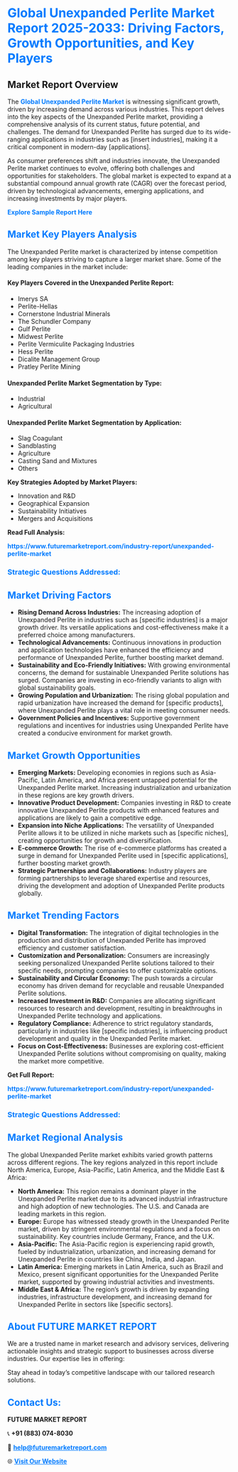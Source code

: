 <h1 style="color: #007BFF;">Global Unexpanded Perlite Market Report 2025-2033: Driving Factors, Growth Opportunities, and Key Players</h1>

<section id="overview">
<h2>Market Report Overview</h2>
<p>The <a href="https://www.futuremarketreport.com/industry-report/unexpanded-perlite-market" style="color: #007BFF; text-decoration: none;"><strong>Global Unexpanded Perlite Market</strong></a> is witnessing significant growth, driven by increasing demand across various industries. This report delves into the key aspects of the Unexpanded Perlite market, providing a comprehensive analysis of its current status, future potential, and challenges. The demand for Unexpanded Perlite has surged due to its wide-ranging applications in industries such as [insert industries], making it a critical component in modern-day [applications].</p>
<p>As consumer preferences shift and industries innovate, the Unexpanded Perlite market continues to evolve, offering both challenges and opportunities for stakeholders. The global market is expected to expand at a substantial compound annual growth rate (CAGR) over the forecast period, driven by technological advancements, emerging applications, and increasing investments by major players.</p>
</section>

<section id="overview">
<p><a href="https://www.futuremarketreport.com/request-sample/reportId=61326" style="color: #007BFF; text-decoration: none;"><strong>Explore Sample Report Here</strong></a></p>
</section>

<section id="key-players">
<h2 style="color: #007BFF;">Market Key Players Analysis</h2>
<p>The Unexpanded Perlite market is characterized by intense competition among key players striving to capture a larger market share. Some of the leading companies in the market include:</p>
<h4>Key Players Covered in the Unexpanded Perlite Report:</h4>
<ul><li>Imerys SA</li><li>Perlite-Hellas</li><li>Cornerstone Industrial Minerals</li><li>The Schundler Company</li><li>Gulf Perlite</li><li>Midwest Perlite</li><li>Perlite Vermiculite Packaging Industries</li><li>Hess Perlite</li><li>Dicalite Management Group</li><li>Pratley Perlite Mining</li></ul>
<h4>Unexpanded Perlite Market Segmentation by Type:</h4>
<ul><li>Industrial</li><li>Agricultural</li></ul>

<h4>Unexpanded Perlite Market Segmentation by Application:</h4>
<ul><li>Slag Coagulant</li><li>Sandblasting</li><li>Agriculture</li><li>Casting Sand and Mixtures</li><li>Others</li></ul>
<p><strong>Key Strategies Adopted by Market Players:</strong></p>
<ul>
<li>Innovation and R&D</li>
<li>Geographical Expansion</li>
<li>Sustainability Initiatives</li>
<li>Mergers and Acquisitions</li>
</ul>
</section>

<section>
<p><strong>Read Full Analysis: </strong></p><a href="https://www.futuremarketreport.com/industry-report/unexpanded-perlite-market" style="color: #007BFF; text-decoration: none;"><strong>https://www.futuremarketreport.com/industry-report/unexpanded-perlite-market</strong></a>
<h3 style="color: #007BFF;">Strategic Questions Addressed:</h3>
</section>

<section id="driving-factors">
<h2 style="color: #007BFF;">Market Driving Factors</h2>
<ul>
<li><strong>Rising Demand Across Industries:</strong> The increasing adoption of Unexpanded Perlite in industries such as [specific industries] is a major growth driver. Its versatile applications and cost-effectiveness make it a preferred choice among manufacturers.</li>
<li><strong>Technological Advancements:</strong> Continuous innovations in production and application technologies have enhanced the efficiency and performance of Unexpanded Perlite, further boosting market demand.</li>
<li><strong>Sustainability and Eco-Friendly Initiatives:</strong> With growing environmental concerns, the demand for sustainable Unexpanded Perlite solutions has surged. Companies are investing in eco-friendly variants to align with global sustainability goals.</li>
<li><strong>Growing Population and Urbanization:</strong> The rising global population and rapid urbanization have increased the demand for [specific products], where Unexpanded Perlite plays a vital role in meeting consumer needs.</li>
<li><strong>Government Policies and Incentives:</strong> Supportive government regulations and incentives for industries using Unexpanded Perlite have created a conducive environment for market growth.</li>
</ul>
</section>

<section id="growth-opportunities">
<h2 style="color: #007BFF;">Market Growth Opportunities</h2>
<ul>
<li><strong>Emerging Markets:</strong> Developing economies in regions such as Asia-Pacific, Latin America, and Africa present untapped potential for the Unexpanded Perlite market. Increasing industrialization and urbanization in these regions are key growth drivers.</li>
<li><strong>Innovative Product Development:</strong> Companies investing in R&D to create innovative Unexpanded Perlite products with enhanced features and applications are likely to gain a competitive edge.</li>
<li><strong>Expansion into Niche Applications:</strong> The versatility of Unexpanded Perlite allows it to be utilized in niche markets such as [specific niches], creating opportunities for growth and diversification.</li>
<li><strong>E-commerce Growth:</strong> The rise of e-commerce platforms has created a surge in demand for Unexpanded Perlite used in [specific applications], further boosting market growth.</li>
<li><strong>Strategic Partnerships and Collaborations:</strong> Industry players are forming partnerships to leverage shared expertise and resources, driving the development and adoption of Unexpanded Perlite products globally.</li>
</ul>
</section>

<section id="trending-factors">
<h2 style="color: #007BFF;">Market Trending Factors</h2>
<ul>
<li><strong>Digital Transformation:</strong> The integration of digital technologies in the production and distribution of Unexpanded Perlite has improved efficiency and customer satisfaction.</li>
<li><strong>Customization and Personalization:</strong> Consumers are increasingly seeking personalized Unexpanded Perlite solutions tailored to their specific needs, prompting companies to offer customizable options.</li>
<li><strong>Sustainability and Circular Economy:</strong> The push towards a circular economy has driven demand for recyclable and reusable Unexpanded Perlite solutions.</li>
<li><strong>Increased Investment in R&D:</strong> Companies are allocating significant resources to research and development, resulting in breakthroughs in Unexpanded Perlite technology and applications.</li>
<li><strong>Regulatory Compliance:</strong> Adherence to strict regulatory standards, particularly in industries like [specific industries], is influencing product development and quality in the Unexpanded Perlite market.</li>
<li><strong>Focus on Cost-Effectiveness:</strong> Businesses are exploring cost-efficient Unexpanded Perlite solutions without compromising on quality, making the market more competitive.</li>
</ul>
</section>

<section>
<p><strong>Get Full Report: </strong></p><a href="https://www.futuremarketreport.com/industry-report/unexpanded-perlite-market" style="color: #007BFF; text-decoration: none;"><strong>https://www.futuremarketreport.com/industry-report/unexpanded-perlite-market</strong></a>
<h3 style="color: #007BFF;">Strategic Questions Addressed:</h3>
</section>


<section id="regional-analysis">
<h2 style="color: #007BFF;">Market Regional Analysis</h2>
<p>The global Unexpanded Perlite market exhibits varied growth patterns across different regions. The key regions analyzed in this report include North America, Europe, Asia-Pacific, Latin America, and the Middle East & Africa:</p>
<ul>
<li><strong>North America:</strong> This region remains a dominant player in the Unexpanded Perlite market due to its advanced industrial infrastructure and high adoption of new technologies. The U.S. and Canada are leading markets in this region.</li>
<li><strong>Europe:</strong> Europe has witnessed steady growth in the Unexpanded Perlite market, driven by stringent environmental regulations and a focus on sustainability. Key countries include Germany, France, and the U.K.</li>
<li><strong>Asia-Pacific:</strong> The Asia-Pacific region is experiencing rapid growth, fueled by industrialization, urbanization, and increasing demand for Unexpanded Perlite in countries like China, India, and Japan.</li>
<li><strong>Latin America:</strong> Emerging markets in Latin America, such as Brazil and Mexico, present significant opportunities for the Unexpanded Perlite market, supported by growing industrial activities and investments.</li>
<li><strong>Middle East & Africa:</strong> The region’s growth is driven by expanding industries, infrastructure development, and increasing demand for Unexpanded Perlite in sectors like [specific sectors].</li>
</ul>
</section>

<footer>
<h2 style="color: #007BFF;">About FUTURE MARKET REPORT</h2>
<p>We are a trusted name in market research and advisory services, delivering actionable insights and strategic support to businesses across diverse industries. Our expertise lies in offering:</p>

<p>Stay ahead in today’s competitive landscape with our tailored research solutions.</p>

<h2 style="color: #007BFF;">Contact Us:</h2>
<p><strong>FUTURE MARKET REPORT</strong></p>
<p>📞 <strong>+91 (883) 074-8030</strong></p>
<p>📧 <strong><a href="mailto:help@futuremarketreport.com" style="color: #007BFF;">help@futuremarketreport.com</a></strong></p>
<p>🌐 <strong><a href="https://www.futuremarketreport.com/" style="color: #007BFF;">Visit Our Website</a></strong></p>
</footer>